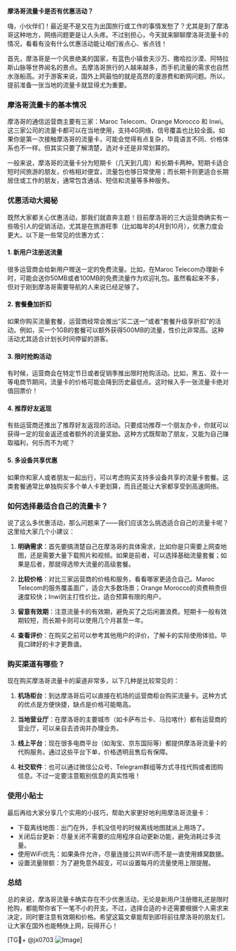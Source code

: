 **摩洛哥流量卡是否有优惠活动？**

嗨，小伙伴们！最近是不是又在为出国旅行或工作的事情发愁了？尤其是到了摩洛哥这种地方，网络问题更是让人头疼。不过别担心，今天就来聊聊摩洛哥流量卡的情况，看看有没有什么优惠活动能让咱们省点心、省点钱！

首先，摩洛哥是一个风景绝美的国家，有蓝色小镇舍夫沙万、撒哈拉沙漠、阿特拉斯山脉等世界闻名的景点。去摩洛哥旅行的人越来越多，而手机流量的需求也自然水涨船高。对于游客来说，国外上网最怕的就是高昂的漫游费和断网问题。所以，提前准备一张当地的流量卡就显得尤为重要。

### **摩洛哥流量卡的基本情况**

摩洛哥的通信运营商主要有三家：Maroc Telecom、Orange Morocco 和 Inwi。这三家公司的流量卡都可以在当地使用，支持4G网络，信号覆盖也比较全面。如果你是第一次接触摩洛哥的流量卡，可能会觉得有点复杂，毕竟语言不同、价格体系也不一样。但其实只要了解清楚，选对卡还是非常划算的。

一般来说，摩洛哥的流量卡分为短期卡（几天到几周）和长期卡两种。短期卡适合短时间旅游的朋友，价格相对便宜，流量包也够日常使用；而长期卡则更适合长期居住或工作的朋友，通常包含通话、短信和流量等多种服务。

### **优惠活动大揭秘**

既然大家都关心优惠活动，那我们就直奔主题！目前摩洛哥的三大运营商确实有一些吸引人的促销活动，尤其是在旅游旺季（比如每年的4月到10月），优惠力度会更大。以下是一些常见的优惠方式：

#### 1. **新用户注册送流量**
很多运营商会给新用户赠送一定的免费流量。比如，在Maroc Telecom办理新卡时，可能会送你50MB或者100MB的免费流量作为欢迎礼包。虽然看起来不多，但对于刚到摩洛哥需要导航的人来说已经足够了。

#### 2. **套餐叠加折扣**
如果你购买流量套餐，运营商经常会推出“买二送一”或者“套餐升级享折扣”的活动。例如，买一个1GB的套餐可以额外获得500MB的流量，性价比非常高。这种活动尤其适合计划长时间停留的游客。

#### 3. **限时抢购活动**
有时候，运营商会在特定节日或者促销季推出限时抢购活动。比如，黑五、双十一等电商节期间，流量卡的价格可能会降到历史最低点。这时候入手一张流量卡绝对值回票价！

#### 4. **推荐好友返现**
有些运营商还推出了推荐好友返现的活动。只要成功推荐一个朋友办卡，你就可以获得一定的现金返还或者额外的流量奖励。这种方式既帮助了朋友，又能为自己赚取福利，何乐而不为呢？

#### 5. **多设备共享优惠**
如果你和家人或者朋友一起出行，可以考虑购买支持多设备共享的流量卡套餐。这类套餐通常比单独购买多个单人卡更划算，而且还能让大家都享受到高速网络。

### **如何选择最适合自己的流量卡？**

说了这么多优惠活动，那么问题来了——我们应该怎么挑选适合自己的流量卡呢？这里给大家几个小建议：

1. **明确需求**：首先要搞清楚自己在摩洛哥的具体需求，比如你是只需要上网查地图，还是需要大量下载照片和视频。如果是前者，可以选择基础流量套餐；如果是后者，那就得选带大流量的高级套餐。

2. **比较价格**：对比三家运营商的价格和服务，看看哪家更适合自己。Maroc Telecom的服务覆盖面广，适合大多数场景；Orange Morocco的资费稍贵但速度较快；Inwi则主打性价比，适合预算有限的用户。

3. **留意有效期**：注意流量卡的有效期，避免买了之后闲置浪费。短期卡一般有效期较短，而长期卡则可以使用几个月甚至一年。

4. **查看评价**：在购买之前可以参考其他用户的评价，了解卡的实际使用体验。毕竟口碑好的卡才更靠谱。

### **购买渠道有哪些？**

现在购买摩洛哥流量卡的渠道非常多，以下几种是比较常见的：

1. **机场柜台**：到达摩洛哥后可以直接在机场的运营商柜台购买流量卡。这种方式的优点是方便快捷，缺点是价格可能略高。

2. **当地营业厅**：在摩洛哥的主要城市（如卡萨布兰卡、马拉喀什）都有运营商的营业厅，可以亲自去咨询并办理业务。

3. **线上平台**：现在很多电商平台（如淘宝、京东国际等）都提供摩洛哥流量卡的代购服务。通过这些平台下单，价格透明且售后有保障。

4. **社交软件**：也可以通过微信公众号、Telegram群组等方式寻找代购或者团购信息。不过一定要注意甄别信息的真实性哦！

### **使用小贴士**

最后再给大家分享几个实用的小技巧，帮助大家更好地利用摩洛哥流量卡：

- 下载离线地图：出门在外，手机没信号的时候离线地图就派上用场了。
- 关闭后台更新：尽量关闭不需要的应用程序自动更新功能，避免消耗过多流量。
- 使用WiFi优先：如果条件允许，尽量连接公共WiFi而不是一直使用蜂窝数据。
- 设置流量限额：为了避免意外超支，可以设置每月的流量使用上限提醒。

### **总结**

总的来说，摩洛哥流量卡确实存在不少优惠活动，无论是新用户注册赠礼还是限时抢购，都能帮你省下一笔不小的开支。不过，选择合适的卡还需要根据个人需求来决定，同时要注意有效期和价格。希望这篇文章能帮到即将前往摩洛哥的朋友们，让大家在国外也能畅快上网，玩得开心！

[TG💪+ @jx0703 ![Image](https://github.com/user-attachments/assets/dbca1d08-cadb-493c-b0ec-ad6f7a83f270)]